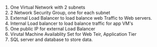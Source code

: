 1. One Virtual Network with 2 subnets
2. 2 Network Security Group, one for each subnet
3. External Load Balancer to load balance web Traffic to Web servers.
4. Internal Load balancer to load balance traffic for app VM's 
5. One public IP for external Load Balancer 
6. Virutal Machine Availablity Set for Web Teir, Application Tier 
7. SQL server and database to store data.